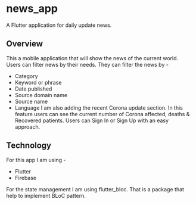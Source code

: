 # news_app

A Flutter application for daily update news.

## Overview

This a mobile application that will show the news of the current world. Users can filter news by their needs. They can filter the news by -
  - Category
  - Keyword or phrase
  - Date published 
  - Source domain name
  - Source name
  - Language
I am also adding the recent Corona update section. In this feature users can see the current number of Corona affected, deaths & Recovered patients. Users can Sign In or Sign Up with an easy approach.

## Technology

For this app I am using - 
  - Flutter
  - Firebase 
  
For the state management I am using flutter_bloc. That is a package that help to implement BLoC pattern.
